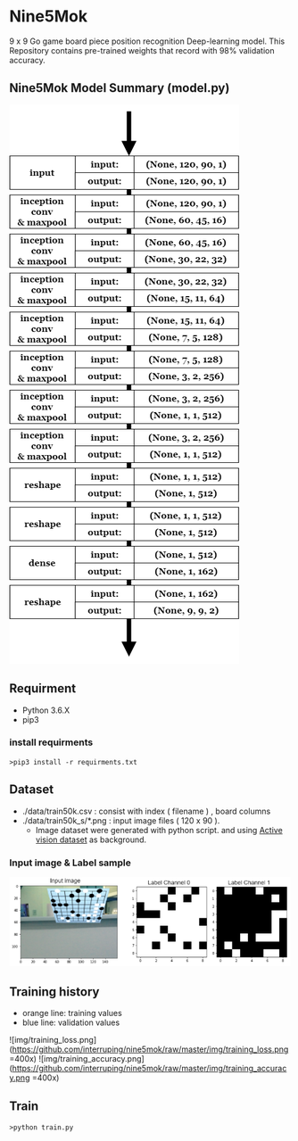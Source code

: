 # Nine5Mok

9 x 9 Go game board piece position recognition Deep-learning model.
This Repository contains pre-trained weights that record with 98% validation accuracy.

## Nine5Mok Model Summary (model.py)

![img/model_summary.png](https://github.com/interruping/nine5mok/raw/master/img/model_summary.png)
 
## Requirment

- Python 3.6.X
- pip3

### install requirments

    >pip3 install -r requirments.txt

## Dataset
- ./data/train50k.csv : consist with index ( filename ) , board columns
- ./data/train50k_s/*.png : input image files ( 120 x 90 ).
	* Image dataset were generated with python script. and using [Active vision dataset](http://cs.unc.edu/~ammirato/active_vision_dataset_website/) as background.

### Input image & Label sample

![img/dataset_sample.png](https://github.com/interruping/nine5mok/raw/master/img/dataset_sample.png)

## Training history

- orange line: training values
- blue line: validation values

![img/training_loss.png](https://github.com/interruping/nine5mok/raw/master/img/training_loss.png =400x)
![img/training_accuracy.png](https://github.com/interruping/nine5mok/raw/master/img/training_accuracy.png =400x)

## Train

    >python train.py
